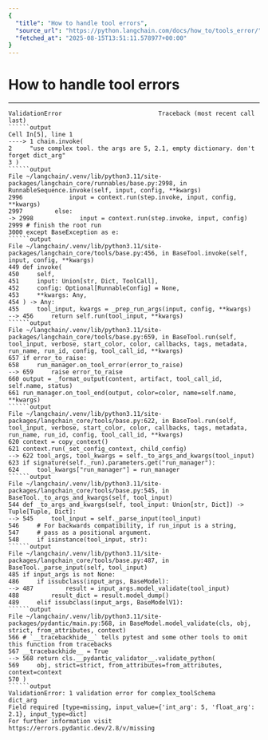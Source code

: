 ```yaml
---
{
  "title": "How to handle tool errors",
  "source_url": "https://python.langchain.com/docs/how_to/tools_error/",
  "fetched_at": "2025-08-15T13:51:11.578977+00:00"
}
---
```


# How to handle tool errors

---------------------------------------------------------------------------
``````output
ValidationError                           Traceback (most recent call last)
``````output
Cell In[5], line 1
----> 1 chain.invoke(
2     "use complex tool. the args are 5, 2.1, empty dictionary. don't forget dict_arg"
3 )
``````output
File ~/langchain/.venv/lib/python3.11/site-packages/langchain_core/runnables/base.py:2998, in RunnableSequence.invoke(self, input, config, **kwargs)
2996             input = context.run(step.invoke, input, config, **kwargs)
2997         else:
-> 2998             input = context.run(step.invoke, input, config)
2999 # finish the root run
3000 except BaseException as e:
``````output
File ~/langchain/.venv/lib/python3.11/site-packages/langchain_core/tools/base.py:456, in BaseTool.invoke(self, input, config, **kwargs)
449 def invoke(
450     self,
451     input: Union[str, Dict, ToolCall],
452     config: Optional[RunnableConfig] = None,
453     **kwargs: Any,
454 ) -> Any:
455     tool_input, kwargs = _prep_run_args(input, config, **kwargs)
--> 456     return self.run(tool_input, **kwargs)
``````output
File ~/langchain/.venv/lib/python3.11/site-packages/langchain_core/tools/base.py:659, in BaseTool.run(self, tool_input, verbose, start_color, color, callbacks, tags, metadata, run_name, run_id, config, tool_call_id, **kwargs)
657 if error_to_raise:
658     run_manager.on_tool_error(error_to_raise)
--> 659     raise error_to_raise
660 output = _format_output(content, artifact, tool_call_id, self.name, status)
661 run_manager.on_tool_end(output, color=color, name=self.name, **kwargs)
``````output
File ~/langchain/.venv/lib/python3.11/site-packages/langchain_core/tools/base.py:622, in BaseTool.run(self, tool_input, verbose, start_color, color, callbacks, tags, metadata, run_name, run_id, config, tool_call_id, **kwargs)
620 context = copy_context()
621 context.run(_set_config_context, child_config)
--> 622 tool_args, tool_kwargs = self._to_args_and_kwargs(tool_input)
623 if signature(self._run).parameters.get("run_manager"):
624     tool_kwargs["run_manager"] = run_manager
``````output
File ~/langchain/.venv/lib/python3.11/site-packages/langchain_core/tools/base.py:545, in BaseTool._to_args_and_kwargs(self, tool_input)
544 def _to_args_and_kwargs(self, tool_input: Union[str, Dict]) -> Tuple[Tuple, Dict]:
--> 545     tool_input = self._parse_input(tool_input)
546     # For backwards compatibility, if run_input is a string,
547     # pass as a positional argument.
548     if isinstance(tool_input, str):
``````output
File ~/langchain/.venv/lib/python3.11/site-packages/langchain_core/tools/base.py:487, in BaseTool._parse_input(self, tool_input)
485 if input_args is not None:
486     if issubclass(input_args, BaseModel):
--> 487         result = input_args.model_validate(tool_input)
488         result_dict = result.model_dump()
489     elif issubclass(input_args, BaseModelV1):
``````output
File ~/langchain/.venv/lib/python3.11/site-packages/pydantic/main.py:568, in BaseModel.model_validate(cls, obj, strict, from_attributes, context)
566 # `__tracebackhide__` tells pytest and some other tools to omit this function from tracebacks
567 __tracebackhide__ = True
--> 568 return cls.__pydantic_validator__.validate_python(
569     obj, strict=strict, from_attributes=from_attributes, context=context
570 )
``````output
ValidationError: 1 validation error for complex_toolSchema
dict_arg
Field required [type=missing, input_value={'int_arg': 5, 'float_arg': 2.1}, input_type=dict]
For further information visit https://errors.pydantic.dev/2.8/v/missing
